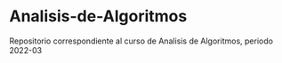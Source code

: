 # Analisis-de-Algoritmos
Repositorio correspondiente al curso de Analisis de Algoritmos, periodo 2022-03
